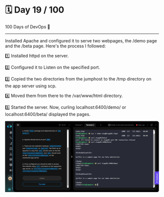 # 🗓️  Day 19 / 100

100 Days of DevOps 🚀 

----------------------------

Installed Apache and configured it to serve two webpages, the /demo page and the /beta page. Here's the process I followed:

1️⃣ Installed httpd on the server.

2️⃣ Configured it to Listen on the specified port.

3️⃣ Copied the two directories from the jumphost to the /tmp directory on the app server using scp.

4️⃣ Moved them from there to the /var/www/html directory.

5️⃣ Started the server. Now, curling localhost:6400/demo/ or localhost:6400/beta/ displayed the pages.

![Web server displaying the pages](<images/day-19.png>)